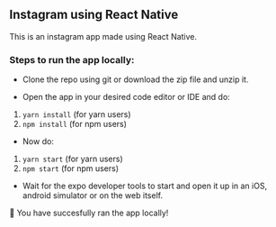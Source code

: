 ## Instagram using React Native

This is an instagram app made using React Native.

### Steps to run the app locally:

- Clone the repo using git or download the zip file and unzip it.

- Open the app in your desired code editor or IDE and do:

1. `yarn install` (for yarn users)
2. `npm install` (for npm users)

- Now do:

1. `yarn start` (for yarn users)
2. `npm start` (for npm users)

- Wait for the expo developer tools to start and open it up in an iOS, android simulator or on the web itself.

🥳 You have succesfully ran the app locally!
